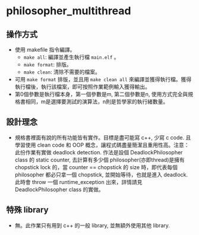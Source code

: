 # philosopher_multithread

## 操作方式

- 使用 makefile 指令編譯。
  - `make all`: 編譯並產生執行檔 `main.elf` 。
  - `make format`: 排版。
  - `make clean`: 清除不需要的檔案。
- 可用 `make format` 排版，並且用 `make clean all` 來編譯並獲得執行檔。獲得執行檔後，執行該檔案，即可按照作業範例輸入獲得輸出。
- 第0個參數是執行檔本身，第一個參數是m, 第二個參數是n, 使用方式完全與規格書相同，m是選擇要測試的演算法，n則是哲學家的執行緒數量。

## 設計理念

- 規格書裡面有說的所有功能皆有實作。目標是盡可能寫 c++, 少寫 c code. 且學習使用 clean code 和 OOP 概念，讓程式碼盡量簡潔且重用性高。注意：此份作業有實做 deadlock detection. 作法是設個 DeadlockPhilosopher class 的 static counter, 去計算有多少個 philosopher(亦即thread)是擁有 chopstick lock 的，當 counter == chopstick 的 size 時，即代表每個 philosopher 都必只拿一個 chopstick, 並開始等待，也就是進入 deadlock. 此時會 throw 一個 runtime_exception 出來，詳情請見 DeadlockPhilosopher class 的實做。

## 特殊 library

- 無。此作業只有用到 c++ 的一般 library, 並無額外使用其他 library.
